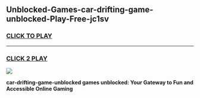 
## Unblocked-Games-car-drifting-game-unblocked-Play-Free-jc1sv
<h3>
<a href="https://premium76.site?title=car-drifting-game-unblocked&ref=18A">CLICK TO PLAY</a></h3>
<hr>

<h3>
<a href="https://premium76.site?title=car-drifting-game-unblocked&ref=18A">CLICK 2 PLAY</a>
  
</h3>

<a href="https://premium76.site?title=car-drifting-game-unblocked&ref=18A"><img src="https://clearcache.store/games.png"></a>


**car-drifting-game-unblocked games unblocked: Your Gateway to Fun and Accessible Online Gaming**
